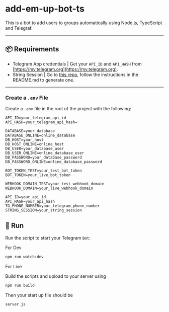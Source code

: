 # add-em-up-bot-ts

This is a bot to add users to groups automatically using Node.js, TypeScript and Telegraf.

---

## 📦 Requirements

- Telegram App credentials | Get your `API_ID` and `API_HASH` from [https://my.telegram.org](https://my.telegram.org).
- String Session | Go to [this repo](https://github.com/Emmynem/telegram-session-generator), follow the instructions in the README.md to generate one.

---

### Create a `.env` File

Create a `.env` file in the root of the project with the following:

```env
API_ID=your_telegram_api_id
API_HASH=your_telegram_api_hash=

DATABASE=your_database
DATABASE_ONLINE=online_database
DB_HOST=your_host
DB_HOST_ONLINE=online_host
DB_USER=your_database_user
DB_USER_ONLINE=online_database_user
DB_PASSWORD=your_database_password
DB_PASSWORD_ONLINE=online_database_password

BOT_TOKEN_TEST=your_test_bot_token
BOT_TOKEN=your_live_bot_token

WEBHOOK_DOMAIN_TEST=your_test_webhook_domain
WEBHOOK_DOMAIN=your_live_webhook_domain

API_ID=your_api_id
API_HASH=your_api_hash
TG_PHONE_NUMBER=your_telegram_phone_number
STRING_SESSION=your_string_session
```

## 🚀 Run

Run the script to start your Telegram `Bot`:

For Dev
```bash
npm run watch:dev
```

For Live

Build the scripts and upload to your server using
```bash
npm run build
```

Then your start up file should be
```
server.js
```
